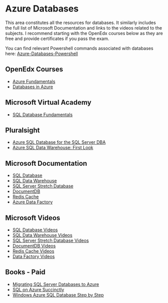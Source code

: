 # Azure Databases
This area constitutes all the resources for databases. It similarly includes the full list of Microsoft Documentation and links to the videos related to the subjects.
I recommend starting with the OpenEdx courses below as they are free and provide certificates if you pass the exam.

You can find relevant Powershell commands associated with databases here: [Azure-Databases-Powershell](https://github.com/kristofferandreasen/awesome-azure/blob/master/azure-databases/azure-databases-powershell.ps1)

## OpenEdx Courses
* [Azure Fundamentals](https://openedx.microsoft.com/courses/course-v1:Microsoft+AZURE214x+2016_T4/about)
* [Databases in Azure](https://openedx.microsoft.com/courses/course-v1:Microsoft+AZURE207x+2016_T4/about)

## Microsoft Virtual Academy
* [SQL Database Fundamentals](https://mva.microsoft.com/en-US/training-courses/sql-database-fundamentals-16944?l=w7qq6nAID_6805121157)

## Pluralsight
* [Azure SQL Database for the SQL Server DBA](https://www.pluralsight.com/courses/azure-sql-database-dba)
* [Azure SQL Data Warehouse: First Look](https://www.pluralsight.com/courses/azure-sql-data-warehouse-first-look)

## Microsoft Documentation
* [SQL Database](https://docs.microsoft.com/en-us/azure/sql-database/)
* [SQL Data Warehouse](https://docs.microsoft.com/en-us/azure/sql-data-warehouse/)
* [SQL Server Stretch Database](https://docs.microsoft.com/en-us/azure/sql-server-stretch-database/)
* [DocumentDB](https://docs.microsoft.com/en-us/azure/documentdb/)
* [Redis Cache](https://docs.microsoft.com/en-us/azure/redis-cache/)
* [Azure Data Factory](https://docs.microsoft.com/en-us/azure/data-factory/)

## Microsoft Videos
* [SQL Database Videos](https://azure.microsoft.com/en-us/resources/videos/index/?services=sql-database)
* [SQL Data Warehouse Videos](https://azure.microsoft.com/en-us/resources/videos/index/?services=sql-data-warehouse)
* [SQL Server Stretch Database Videos](https://azure.microsoft.com/en-us/resources/videos/index/?services=sql-server-stretch-database)
* [DocumentDB Videos](https://azure.microsoft.com/en-us/resources/videos/index/?services=documentdb)
* [Redis Cache Videos](https://azure.microsoft.com/en-us/resources/videos/index/?services=redis-cache)
* [Data Factory Videos](https://azure.microsoft.com/en-us/resources/videos/index/?services=data-factory)

## Books - Paid
* [Migrating SQL Server Databases to Azure](https://blogs.msdn.microsoft.com/microsoft_press/2016/05/11/free-ebook-microsoft-azure-essentials-migrating-sql-server-databases-to-azure/)
* [SQL on Azure Succinctly](https://www.amazon.com/SQL-Azure-Succinctly-Parikshit-Savjani/dp/1542827140/ref=sr_1_21?ie=UTF8&qid=1489421305&sr=8-21&keywords=azure)
* [Windows Azure SQL Database Step by Step](https://www.amazon.com/Windows-Azure-Database-Step-Developer-ebook/dp/B00L92061G/ref=sr_1_26?ie=UTF8&qid=1489421305&sr=8-26&keywords=azure)
